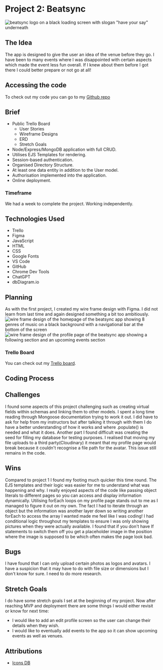 # Project 2: Beatsync

![beatsync logo on a black loading screen with slogan "have your say" underneath](/assets/app-screenshots/loading-screen-real.png)

## The Idea

The app is designed to give the user an idea of the venue before they go. I have been to many events where I was disappointed with certain aspects which made the event less fun overall. If I knew about them before I got there I could better prepare or not go at all!

## Accessing the code

To check out my code you can go to my [Github repo][git]

[git]: https://github.com/joemarney/unit-2-project-beatsync

## Brief

- Public Trello Board
  - User Stories
  - Wireframe Designs
  - ERD
  - Stretch Goals
- Node/Express/MongoDB application with full CRUD.
- Utilises EJS Templates for rendering.
- Session-based authentication.
- Organised Directory Structure.
- At least one data entity in addition to the User model.
- Authorisation implemented into the application.
- Online deployment.

### Timeframe

We had a week to complete the project. Working independently.

## Technologies Used

- Trello
- Figma
- JavaScript
- HTML
- CSS
- Google Fonts
- VS Code
- GitHub
- Chrome Dev Tools
- ChatGPT
- dbDiagram.io

## Planning

As with the first project, I created my wire frame design with Figma. I did not learn from last time and again designed something a bit too ambitiously.
![wire frame design of the homepage of the beatsync app showing 8 genres of music on a black background with a navigational bar at the bottom of the screen](/assets/wireframe-design/guest-home-page.png)
![wire frame design of the profile page of the beatsync app showing a following section and an upcoming events section](/assets/wireframe-design/profile-page.png)

### Trello Board

You can check out my [Trello board][trello].

[trello]: https://trello.com/b/7YQQwM53/unit-2-project-beatsync

## Coding Process

## Challenges

I found some aspects of this project challenging such as creating virtual fields within schemas and linking them to other models. I spent a long time reading through Mongoose documentation trying to work it out. I did have to ask for help from my instructors but after talking it through with them I do have a better understanding of how it works and where .populate() is needed and what it does.
Another part I found difficult was creating the seed for filling my database for testing purposes. I realised that moving my file uploads to a third party(Cloudinary) it meant that my profile page would break because it couldn't recognise a file path for the avatar. This issue still remains in the code.

## Wins

Compared to project 1 I found my footing much quicker this time round. The EJS templates and their logic was easier for me to understand what was happening and why. I really enjoyed aspects of the code like passing object literals to different pages so you can access and display information dynamically.
Utilising forEach loops on my profile page stands out to me as I managed to figure it out on my own. The fact I had to iterate through an object but the information was another layer down so writing another forEach to access the array I wanted made me feel like I was coding!
I had conditional logic throughout my templates to ensure I was only showing pictures when they were actually available. I found that if you don't have If statements to switch them off you get a placeholder image in the position where the image is supposed to be which often makes the page look bad.

## Bugs

I have found that I can only upload certain photos as logos and avatars. I have a suspicion that it may have to do with file size or dimensions but I don't know for sure. I need to do more research.

## Stretch Goals

I do have some stretch goals I set at the beginning of my project. Now after reaching MVP and deployment there are some things I would either revisit or know for next time:

- I would like to add an edit profile screen so the user can change their details when they wish.
- I would like to eventually add events to the app so it can show upcoming events as well as venues.

## Attributions

- [Icons DB](https://www.iconsdb.com/)
